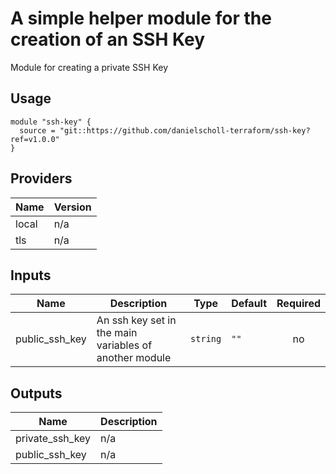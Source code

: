 # A simple helper module for the creation of an SSH Key

Module for creating a private SSH Key

## Usage

```
module "ssh-key" {
  source = "git::https://github.com/danielscholl-terraform/ssh-key?ref=v1.0.0"
}

```


<!--- BEGIN_TF_DOCS --->
## Providers

| Name | Version |
|------|---------|
| local | n/a |
| tls | n/a |

## Inputs

| Name | Description | Type | Default | Required |
|------|-------------|------|---------|:-----:|
| public\_ssh\_key | An ssh key set in the main variables of another module | `string` | `""` | no |

## Outputs

| Name | Description |
|------|-------------|
| private\_ssh\_key | n/a |
| public\_ssh\_key | n/a |
<!--- END_TF_DOCS --->
